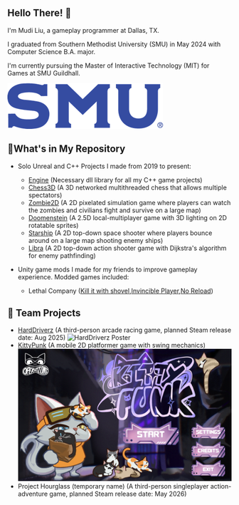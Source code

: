 ## Hello There! 👋
<!--
- 🔭 I’m currently working on ...
- 🌱 I’m currently learning ...
- 👯 I’m looking to collaborate on ...
- 🤔 I’m looking for help with ...
- 💬 Ask me about ...
- 📫 How to reach me: ...
- 😄 Pronouns: ...
- ⚡ Fun fact: ...
-->

I'm Mudi Liu, a gameplay programmer at Dallas, TX.

I graduated from Southern Methodist University (SMU) in May 2024 with Computer Science B.A. major.

I'm currently pursuing the Master of Interactive Technology (MIT) for Games at SMU Guildhall.

![Undergrad](/assets/img/logobluetype2x.png)

## 🌱What's in My Repository
- Solo Unreal and C++ Projects I made from 2019 to present:
  - [Engine](https://github.com/19miffyliu/Engine) (Necessary dll library for all my C++ game projects)
  - [Chess3D](https://github.com/19miffyliu/Chess3D) (A 3D networked multithreaded chess that allows multiple spectators)
  - [Zombie2D](https://github.com/19miffyliu/Zombie2D) (A 2D pixelated simulation game where players can watch the zombies and civilians fight and survive on a large map)
  - [Doomenstein](https://github.com/19miffyliu/Doomenstein) (A 2.5D local-multiplayer game with 3D lighting on 2D rotatable sprites)
  - [Starship](https://github.com/19miffyliu/Starship) (A 2D top-down space shooter where players bounce around on a large map shooting enemy ships)
  - [Libra](https://github.com/19miffyliu/Libra) (A 2D top-down action shooter game with Dijkstra's algorithm for enemy pathfinding)

- Unity game mods I made for my friends to improve gameplay experience. Modded games included:
  - Lethal Company ([Kill it with shovel](https://github.com/19miffyliu/Kill-It-With-Shovel),[Invincible Player](https://github.com/19miffyliu/Invincible_Player),[No Reload](https://github.com/19miffyliu/No_Reload))




## 👯 Team Projects
- [HardDriverz](https://store.steampowered.com/app/3533890/HardDriverz) (A third-person arcade racing game, planned Steam release date: Aug 2025)
![HardDriverz Poster](assets/img/HardDriverz_tv_res_4k.png)
- [KittyPunk](https://www.youtube.com/watch?v=SIvAZHS_G8M) (A mobile 2D platformer game with swing mechanics)
![KittyPunk Menu](assets/img/KittyPunk_MainMenu.png)
- Project Hourglass (temporary name) (A third-person singleplayer action-adventure game, planned Steam release date: May 2026)


